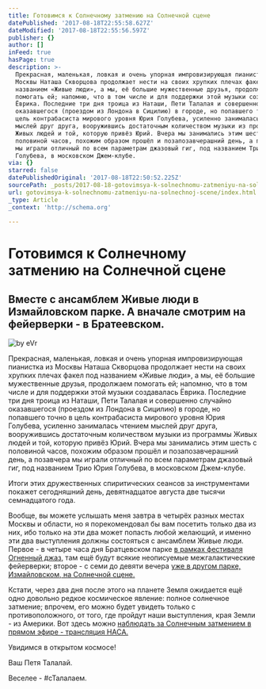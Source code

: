 ```yaml
---
title: Готовимся к Солнечному затмению на Солнечной сцене
datePublished: '2017-08-18T22:55:58.627Z'
dateModified: '2017-08-18T22:55:56.597Z'
publisher: {}
author: []
inFeed: true
hasPage: true
description: >-
  Прекрасная, маленькая, ловкая и очень упорная импровизирующая пианистка из
  Москвы Наташа Скворцова продолжает нести на своих хрупких плечах факел под
  названием «Живые люди», а мы, её большие мужественные друзья, продолжаем
  помогать ей; напомню, что в том числе и для поддержки этой музыки создавалась
  Ёврика. Последние три дня троица из Наташи, Пети Талалая и совершенно случайно
  оказавшегося (проездом из Лондона в Сицилию) в городе, но попавшего точно в
  цель контрабасиста мирового уровня Юрия Голубева, усиленно занималась чтением
  мыслей друг друга, вооружившись достаточным количеством музыки из программы
  Живых людей и той, которую привёз Юрий. Вчера мы занимались этим шесть с
  половиной часов, похожим образом прошёл и позапозавчерашний день, а позавчера
  мы играли отличный по всем параметрам джазовый гиг, под названием Трио Юрия
  Голубева, в московском Джем-клубе.
via: {}
starred: false
datePublishedOriginal: '2017-08-18T22:50:52.225Z'
sourcePath: _posts/2017-08-18-gotovimsya-k-solnechnomu-zatmeniyu-na-solnechnoj-scene.md
url: gotovimsya-k-solnechnomu-zatmeniyu-na-solnechnoj-scene/index.html
_type: Article
_context: 'http://schema.org'

---
```

# Готовимся к Солнечному затмению на Солнечной сцене

## Вместе с ансамблем Живые люди в Измайловском парке. А вначале смотрим на фейерверки - в Братеевском.
![by eVr ](https://the-grid-user-content.s3-us-west-2.amazonaws.com/9071c2b2-3840-4a72-ab6d-b606351d8d40.png)

Прекрасная, маленькая, ловкая и очень упорная импровизирующая пианистка из Москвы Наташа Скворцова продолжает нести на своих хрупких плечах факел под названием «Живые люди», а мы, её большие мужественные друзья, продолжаем помогать ей; напомню, что в том числе и для поддержки этой музыки создавалась Ёврика. Последние три дня троица из Наташи, Пети Талалая и совершенно случайно оказавшегося (проездом из Лондона в Сицилию) в городе, но попавшего точно в цель контрабасиста мирового уровня Юрия Голубева, усиленно занималась чтением мыслей друг друга, вооружившись достаточным количеством музыки из программы Живых людей и той, которую привёз Юрий. Вчера мы занимались этим шесть с половиной часов, похожим образом прошёл и позапозавчерашний день, а позавчера мы играли отличный по всем параметрам джазовый гиг, под названием Трио Юрия Голубева, в московском Джем-клубе.

Итоги этих дружественных спиритических сеансов за инструментами покажет сегодняшний день, девятнадцатое августа две тысячи семнадцатого года.

Вообще, вы можете услышать меня завтра в четырёх разных местах Москвы и области, но я порекомендовал бы вам посетить только два из них, ибо только на эти два может попасть любой желающий, и именно эти два выступления должны состояться с ансамблем Живые люди. Первое - в четыре часа дня Братцевском парке [в рамках фестиваля Огненный джаз][0], там ещё будут всякие неописуемые межгалактические фейерверки; второе - с семи до девяти вечера [уже в другом парке, Измайловском, на Солнечной сцене.][1]

Кстати, через два дня после этого на планете Земля ожидается ещё одно довольно редкое космическое явление: полное солнечное затмение; впрочем, его можно будет увидеть только с противоположного, от того, где пройдут наши выступления, края Земли - из Америки. Вот здесь можно [наблюдать за Солнечным затмением в прямом эфире - трансляция НАСА.][2]

Увидимся в открытом космосе!

Ваш Петя Талалай.

Веселее - \#сТалалаем.

[0]: https://pyrofest.ru/jazz "Огненный джаз"
[1]: https://yandex.com/maps/org/estrada_solnechnaya/1678399700 "Estrada Solnechnaya Moscow, alleya Bolshogo Kruga"
[2]: https://eclipse2017.nasa.gov/ "Солнечное затмение в прямом эфире"